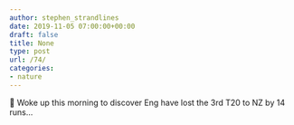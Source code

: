 ```yaml
---
author: stephen_strandlines
date: 2019-11-05 07:00:00+00:00
draft: false
title: None
type: post
url: /74/
categories:
- nature
---
```


🏏 Woke up this morning to discover Eng have lost the 3rd T20 to NZ by 14 runs...
